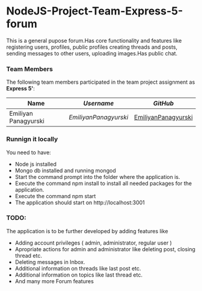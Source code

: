 # NodeJS-Project-Team-Express-5-forum
This is a general pupose forum.Has core functionality and features like registering users, profiles, public profiles creating threads and posts, sending messages to other users, uploading images.Has public chat. 

### Team Members
The following team members participated in the team project assignment as **Express 5'**:

| Name                     | *Username*              | *GitHub*                                                      |
| -------------------------| ------------------------| -------------------------------------------------------------- 
| Emiliyan Panagyurski     | *EmiliyanPanagyurski*   | [EmiliyanPanagyurski](https://github.com/EmiliyanPanagyurski) |

### Runnign it locally
You need to have:
* Node js installed
* Mongo db installed and running mongod
* Start the command prompt into the folder where the application is.
* Execute the command npm install to install all needed packages for the application.
* Execute the command npm start
* The application should start on http://localhost:3001

### TODO:
The application is to be further developed by adding features like 
* Adding account privileges ( admin, administrator, regular user )
* Apropriate actions for admin and administrator like deleting post, closing thread etc.
* Deleting messages in Inbox.
* Additional information on threads like last post etc.
* Additional information on topics like last thread etc.
* And many more Forum features 

